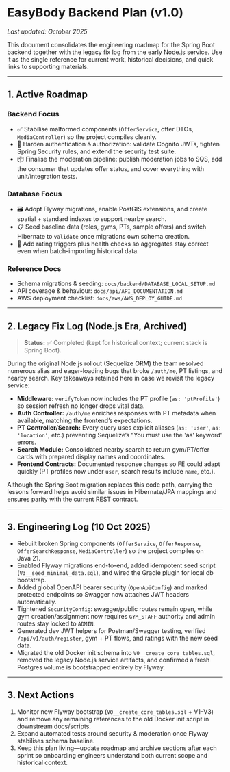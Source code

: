 # EasyBody Backend Plan (v1.0)

_Last updated: October 2025_

This document consolidates the engineering roadmap for the Spring Boot backend together with the legacy fix log from the early Node.js service. Use it as the single reference for current work, historical decisions, and quick links to supporting materials.

---

## 1. Active Roadmap

### Backend Focus
- ✅ Stabilise malformed components (`OfferService`, offer DTOs, `MediaController`) so the project compiles cleanly.
- 🔐 Harden authentication & authorization: validate Cognito JWTs, tighten Spring Security rules, and extend the security test suite.
- 📦 Finalise the moderation pipeline: publish moderation jobs to SQS, add the consumer that updates offer status, and cover everything with unit/integration tests.

### Database Focus
- 🗃️ Adopt Flyway migrations, enable PostGIS extensions, and create spatial + standard indexes to support nearby search.
- 📋 Seed baseline data (roles, gyms, PTs, sample offers) and switch Hibernate to `validate` once migrations own schema creation.
- 🚨 Add rating triggers plus health checks so aggregates stay correct even when batch-importing historical data.

### Reference Docs
- Schema migrations & seeding: `docs/backend/DATABASE_LOCAL_SETUP.md`
- API coverage & behaviour: `docs/api/API_DOCUMENTATION.md`
- AWS deployment checklist: `docs/aws/AWS_DEPLOY_GUIDE.md`

---

## 2. Legacy Fix Log (Node.js Era, Archived)

> **Status:** ✅ Completed (kept for historical context; current stack is Spring Boot).

During the original Node.js rollout (Sequelize ORM) the team resolved numerous alias and eager-loading bugs that broke `/auth/me`, PT listings, and nearby search. Key takeaways retained here in case we revisit the legacy service:

- **Middleware:** `verifyToken` now includes the PT profile (`as: 'ptProfile'`) so session refresh no longer drops vital data.
- **Auth Controller:** `/auth/me` enriches responses with PT metadata when available, matching the frontend’s expectations.
- **PT Controller/Search:** Every query uses explicit aliases (`as: 'user'`, `as: 'location'`, etc.) preventing Sequelize’s “You must use the 'as' keyword” errors.
- **Search Module:** Consolidated nearby search to return gym/PT/offer cards with prepared display names and coordinates.
- **Frontend Contracts:** Documented response changes so FE could adapt quickly (PT profiles now under `user`, search results include `name`, etc.).

Although the Spring Boot migration replaces this code path, carrying the lessons forward helps avoid similar issues in Hibernate/JPA mappings and ensures parity with the current REST contract.

---

## 3. Engineering Log (10 Oct 2025)

- Rebuilt broken Spring components (`OfferService`, `OfferResponse`, `OfferSearchResponse`, `MediaController`) so the project compiles on Java 21.
- Enabled Flyway migrations end-to-end, added idempotent seed script (`V3__seed_minimal_data.sql`), and wired the Gradle plugin for local db bootstrap.
- Added global OpenAPI bearer security (`OpenApiConfig`) and marked protected endpoints so Swagger now attaches JWT headers automatically.
- Tightened `SecurityConfig`: swagger/public routes remain open, while gym creation/assignment now requires `GYM_STAFF` authority and admin routes stay locked to `ADMIN`.
- Generated dev JWT helpers for Postman/Swagger testing, verified `/api/v1/auth/register`, gym + PT flows, and ratings with the new seed data.
- Migrated the old Docker init schema into `V0__create_core_tables.sql`, removed the legacy Node.js service artifacts, and confirmed a fresh Postgres volume is bootstrapped entirely by Flyway.

---

## 3. Next Actions

1. Monitor new Flyway bootstrap (`V0__create_core_tables.sql` + V1–V3) and remove any remaining references to the old Docker init script in downstream docs/scripts.
2. Expand automated tests around security & moderation once Flyway stabilises schema baseline.
3. Keep this plan living—update roadmap and archive sections after each sprint so onboarding engineers understand both current scope and historical context.
